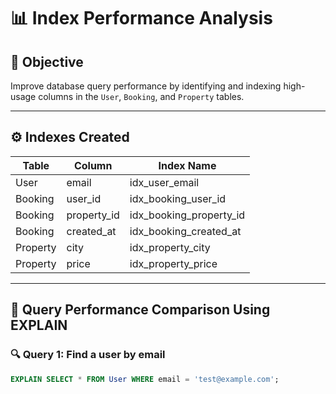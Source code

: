 <!-- # 📈 Index Performance Analysis

## 🎯 Objective

The goal of this task is to improve the performance of frequently used SQL queries by identifying high-usage columns and creating indexes on them. Indexes help speed up SELECT queries by allowing the database to find rows more efficiently.

---

## 📊 Tables and Indexed Columns

The following tables were analyzed for indexing:

### 1. `User` Table
- Indexed Column: `email`  
  - Reason: Frequently used in `WHERE` clauses for user authentication and filtering.

### 2. `Booking` Table
- Indexed Columns: `user_id`, `property_id`, `created_at`  
  - Reason: Commonly used in JOINs and filters.

### 3. `Property` Table
- Indexed Columns: `city`, `price`  
  - Reason: Used in search filters and sorting results.

---

## ⚙️ Index Creation (SQL)

See `database_index.sql` for actual SQL commands. Example:

```sql
CREATE INDEX idx_user_email ON User(email);
CREATE INDEX idx_booking_user_id ON Booking(user_id);
CREATE INDEX idx_booking_property_id ON Booking(property_id);
CREATE INDEX idx_booking_created_at ON Booking(created_at);
CREATE INDEX idx_property_city ON Property(city);
CREATE INDEX idx_property_price ON Property(price); -->
# 📊 Index Performance Analysis

## 🎯 Objective

Improve database query performance by identifying and indexing high-usage columns in the `User`, `Booking`, and `Property` tables.

---

## ⚙️ Indexes Created

| Table     | Column         | Index Name              |
|-----------|----------------|--------------------------|
| User      | email          | idx_user_email           |
| Booking   | user_id        | idx_booking_user_id      |
| Booking   | property_id    | idx_booking_property_id  |
| Booking   | created_at     | idx_booking_created_at   |
| Property  | city           | idx_property_city        |
| Property  | price          | idx_property_price       |

---

## 🧪 Query Performance Comparison Using EXPLAIN

### 🔍 Query 1: Find a user by email

```sql
EXPLAIN SELECT * FROM User WHERE email = 'test@example.com';

